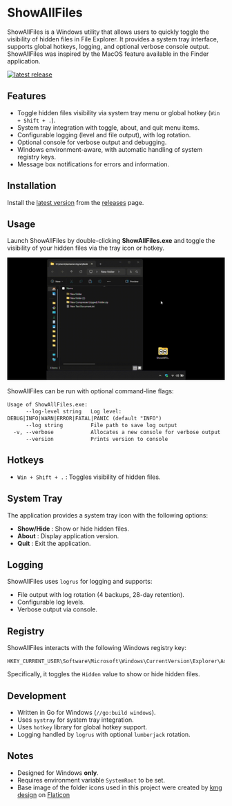 # ShowAllFiles

ShowAllFiles is a Windows utility that allows users to quickly toggle the visibility of hidden files in File Explorer. It provides a system tray interface, supports global hotkeys, logging, and optional verbose console output. ShowAllFiles was inspired by the MacOS feature available in the Finder application.

[![latest release](https://badgen.net/github/release/kamaranl/showallfiles?icon=github&cache-3600)](https://github.com/kamaranl/showallfiles/releases/latest)

## Features

* Toggle hidden files visibility via system tray menu or global hotkey (`Win + Shift + .`).
* System tray integration with toggle, about, and quit menu items.
* Configurable logging (level and file output), with log rotation.
* Optional console for verbose output and debugging.
* Windows environment-aware, with automatic handling of system registry keys.
* Message box notifications for errors and information.

## Installation

Install the [latest version](https://github.com/kamaranl/showallfiles/releases) from the [releases](https://github.com/kamaranl/showallfiles/releases) page.

## Usage

Launch ShowAllFiles by double-clicking **ShowAllFiles.exe** and toggle the visibility of your hidden files via the tray icon or hotkey.

![demo](/docs/demo.gif)

ShowAllFiles can be run with optional command-line flags:

```text
Usage of ShowAllFiles.exe:
      --log-level string   Log level: DEBUG|INFO|WARN|ERROR|FATAL|PANIC (default "INFO")
      --log string         File path to save log output
  -v, --verbose            Allocates a new console for verbose output
      --version            Prints version to console
```

## Hotkeys

* `Win + Shift + .` : Toggles visibility of hidden files.

## System Tray

The application provides a system tray icon with the following options:

* **Show/Hide** : Show or hide hidden files.
* **About** : Display application version.
* **Quit** : Exit the application.

## Logging

ShowAllFiles uses `logrus` for logging and supports:

* File output with log rotation (4 backups, 28-day retention).
* Configurable log levels.
* Verbose output via console.

## Registry

ShowAllFiles interacts with the following Windows registry key:

```text
HKEY_CURRENT_USER\Software\Microsoft\Windows\CurrentVersion\Explorer\Advanced
```

Specifically, it toggles the `Hidden` value to show or hide hidden files.

## Development

* Written in Go for Windows (`//go:build windows`).
* Uses `systray` for system tray integration.
* Uses `hotkey` library for global hotkey support.
* Logging handled by `logrus` with optional `lumberjack` rotation.

## Notes

* Designed for Windows **only**.
* Requires environment variable `SystemRoot` to be set.
* Base image of the folder icons used in this project were created by [kmg design](https://www.flaticon.com/authors/kmg-design) on [Flaticon](https://www.flaticon.com)
